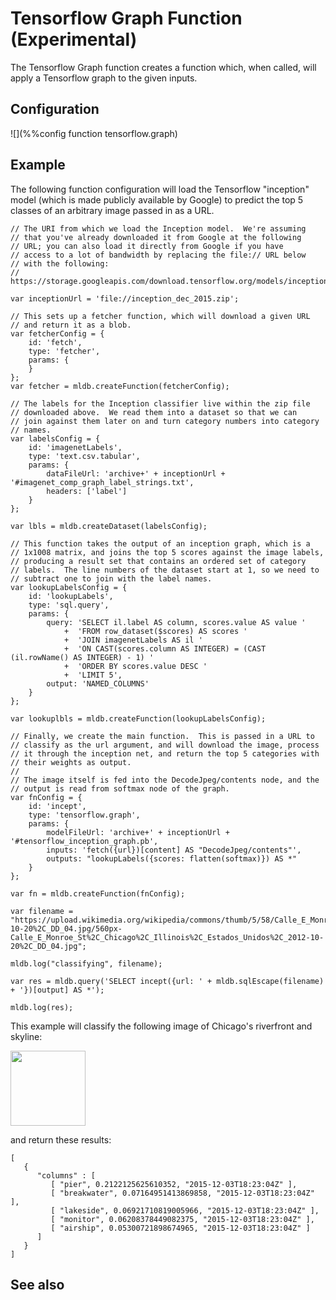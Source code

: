 # Tensorflow Graph Function (Experimental)

The Tensorflow Graph function creates a function which, when called,
will apply a Tensorflow graph to the given inputs.

## Configuration

![](%%config function tensorflow.graph)

## Example

The following function configuration will load the Tensorflow "inception"
model (which is made publicly available by Google) to predict the top 5
classes of an arbitrary image passed in as a URL.

```
// The URI from which we load the Inception model.  We're assuming
// that you've already downloaded it from Google at the following
// URL; you can also load it directly from Google if you have
// access to a lot of bandwidth by replacing the file:// URL below
// with the following:
// https://storage.googleapis.com/download.tensorflow.org/models/inception_dec_2015.zip

var inceptionUrl = 'file://inception_dec_2015.zip';

// This sets up a fetcher function, which will download a given URL
// and return it as a blob.
var fetcherConfig = {
    id: 'fetch',
    type: 'fetcher',
    params: {
    }
};
var fetcher = mldb.createFunction(fetcherConfig);

// The labels for the Inception classifier live within the zip file
// downloaded above.  We read them into a dataset so that we can
// join against them later on and turn category numbers into category
// names.
var labelsConfig = {
    id: 'imagenetLabels',
    type: 'text.csv.tabular',
    params: {
        dataFileUrl: 'archive+' + inceptionUrl + '#imagenet_comp_graph_label_strings.txt',
        headers: ['label']
    }
};

var lbls = mldb.createDataset(labelsConfig);

// This function takes the output of an inception graph, which is a
// 1x1008 matrix, and joins the top 5 scores against the image labels,
// producing a result set that contains an ordered set of category
// labels.  The line numbers of the dataset start at 1, so we need to
// subtract one to join with the label names.
var lookupLabelsConfig = {
    id: 'lookupLabels',
    type: 'sql.query',
    params: {
        query: 'SELECT il.label AS column, scores.value AS value '
            +  'FROM row_dataset($scores) AS scores '
            +  'JOIN imagenetLabels AS il '
            +  'ON CAST(scores.column AS INTEGER) = (CAST (il.rowName() AS INTEGER) - 1) '
            +  'ORDER BY scores.value DESC '
            +  'LIMIT 5',
        output: 'NAMED_COLUMNS'
    }
};

var lookuplbls = mldb.createFunction(lookupLabelsConfig);

// Finally, we create the main function.  This is passed in a URL to
// classify as the url argument, and will download the image, process
// it through the inception net, and return the top 5 categories with
// their weights as output.
//
// The image itself is fed into the DecodeJpeg/contents node, and the
// output is read from softmax node of the graph.
var fnConfig = {
    id: 'incept',
    type: 'tensorflow.graph',
    params: {
        modelFileUrl: 'archive+' + inceptionUrl + '#tensorflow_inception_graph.pb',
        inputs: 'fetch({url})[content] AS "DecodeJpeg/contents"',
        outputs: "lookupLabels({scores: flatten(softmax)}) AS *"
    }
};

var fn = mldb.createFunction(fnConfig);

var filename = "https://upload.wikimedia.org/wikipedia/commons/thumb/5/58/Calle_E_Monroe_St%2C_Chicago%2C_Illinois%2C_Estados_Unidos%2C_2012-10-20%2C_DD_04.jpg/560px-Calle_E_Monroe_St%2C_Chicago%2C_Illinois%2C_Estados_Unidos%2C_2012-10-20%2C_DD_04.jpg";

mldb.log("classifying", filename);

var res = mldb.query('SELECT incept({url: ' + mldb.sqlEscape(filename) + '})[output] AS *');

mldb.log(res);
```

This example will classify the following image of Chicago's riverfront and skyline:

<img src="https://upload.wikimedia.org/wikipedia/commons/thumb/5/58/Calle_E_Monroe_St%2C_Chicago%2C_Illinois%2C_Estados_Unidos%2C_2012-10-20%2C_DD_04.jpg/560px-Calle_E_Monroe_St%2C_Chicago%2C_Illinois%2C_Estados_Unidos%2C_2012-10-20%2C_DD_04.jpg" width=120></img>

and return these results:

```
[
   {
      "columns" : [
         [ "pier", 0.2122125625610352, "2015-12-03T18:23:04Z" ],
         [ "breakwater", 0.07164951413869858, "2015-12-03T18:23:04Z" ],
         [ "lakeside", 0.06921710819005966, "2015-12-03T18:23:04Z" ],
         [ "monitor", 0.06208378449082375, "2015-12-03T18:23:04Z" ],
         [ "airship", 0.05300721898674965, "2015-12-03T18:23:04Z" ]
      ]
   }
]
```


## See also


